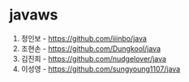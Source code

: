 # javaws
1. 정인보 - https://github.com/iiinbo/java
2. 조현손 - https://github.com/Dungkool/java
3. 김진희 - https://github.com/nudgelover/java
4. 이성영 - https://github.com/sungyoung1107/java
